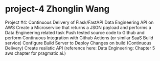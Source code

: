 # project-4 Zhonglin Wang
Project #4: Continuous Delivery of Flask/FastAPI Data Engineering API on AWS
Create a Microservice that returns a JSON payload and performs a Data Engineering related task
Push tested source code to Github and perform Continuous Integration with Github Actions (or similar SaaS Build service)
Configure Build Server to Deploy Changes on build (Continuous Delivery)
Create realistic API (reference here: Data Engineering: Chapter 5 aws chapter for pragmatic ai.)
